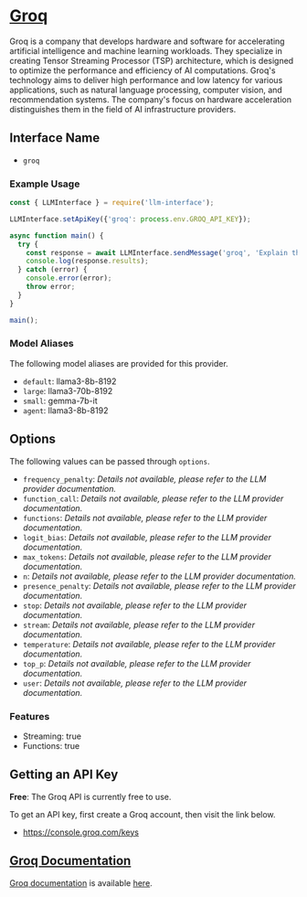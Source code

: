 # [Groq](https://www.groq.com)

Groq is a company that develops hardware and software for accelerating artificial intelligence and machine learning workloads. They specialize in creating Tensor Streaming Processor (TSP) architecture, which is designed to optimize the performance and efficiency of AI computations. Groq's technology aims to deliver high performance and low latency for various applications, such as natural language processing, computer vision, and recommendation systems. The company's focus on hardware acceleration distinguishes them in the field of AI infrastructure providers.

## Interface Name

- `groq`

### Example Usage

```javascript
const { LLMInterface } = require('llm-interface');

LLMInterface.setApiKey({'groq': process.env.GROQ_API_KEY});

async function main() {
  try {
    const response = await LLMInterface.sendMessage('groq', 'Explain the importance of low latency LLMs.');
    console.log(response.results);
  } catch (error) {
    console.error(error);
    throw error;
  }
}

main();
```

### Model Aliases

The following model aliases are provided for this provider. 

- `default`: llama3-8b-8192
- `large`: llama3-70b-8192
- `small`: gemma-7b-it
- `agent`: llama3-8b-8192


## Options

The following values can be passed through `options`.

- `frequency_penalty`: _Details not available, please refer to the LLM provider documentation._
- `function_call`: _Details not available, please refer to the LLM provider documentation._
- `functions`: _Details not available, please refer to the LLM provider documentation._
- `logit_bias`: _Details not available, please refer to the LLM provider documentation._
- `max_tokens`: _Details not available, please refer to the LLM provider documentation._
- `n`: _Details not available, please refer to the LLM provider documentation._
- `presence_penalty`: _Details not available, please refer to the LLM provider documentation._
- `stop`: _Details not available, please refer to the LLM provider documentation._
- `stream`: _Details not available, please refer to the LLM provider documentation._
- `temperature`: _Details not available, please refer to the LLM provider documentation._
- `top_p`: _Details not available, please refer to the LLM provider documentation._
- `user`: _Details not available, please refer to the LLM provider documentation._


### Features

- Streaming: true
- Functions: true


## Getting an API Key

**Free**: The Groq API is currently free to use.

To get an API key, first create a Groq account, then visit the link below.

- https://console.groq.com/keys


## [Groq Documentation](https://docs.api.groq.com/index.html)

[Groq documentation](https://docs.api.groq.com/index.html) is available [here](https://docs.api.groq.com/index.html).
